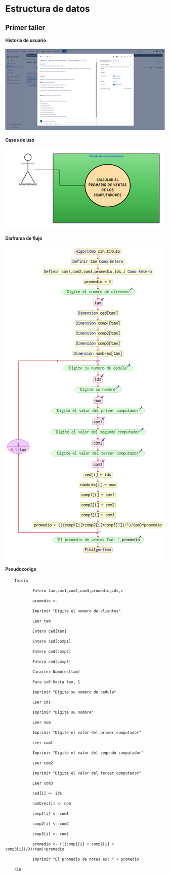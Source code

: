 # Estructura de datos
## Primer taller
#### Historia de usuario
![HistoriaUsuario](/img/Historia%20de%20Usuarios.png)

#### Casos de uso
![CasosDeUso](/img/Casos%20de%20uso.png)

#### Diaframa de flujo
![DiagramaDeFlujo](/img/Diagrama%20de%20fluyo.png)

#### Pseudocodigo

        Inicio

                Entero tam,com1,com2,com3,promedio,ids,i
                
                promedio <- 
                
                Imprimir "Digite el numero de clientes"
                
                Leer tam
                
                Entero ced[tam]
                
                Entero ced[comp1]
                
                Entero ced[comp2]
                
                Entero ced[comp3]
                    
                Caracter Nombres[tam]
                
                Para i=0 hasta tam, 1
                
                Imprimir "Digite su numero de cedula"
                
                Leer ids
                
                Imprimir "Digite su nombre"
                
                Leer nom
                
                Imprimir "Digite el valor del primer computador"
                
                Leer com1
                
                Imprimir "Digite el valor del segundo computador"
                
                Leer com2
                
                Imprimir "Digite el valor del tercer computador"
                
                Leer com3
                
                ced[i] <- ids
                
                nombres[i] <- nom
                
                comp1[i] <- com1
                
                comp2[i] <- com2
                
                comp3[i] <- com3
                
                promedio <- (((comp1[i] + comp2[i] + comp3[i])/3)/tam)+promedio
                
                Imprimir "El promedio de notas es: " + promedio

        Fin 